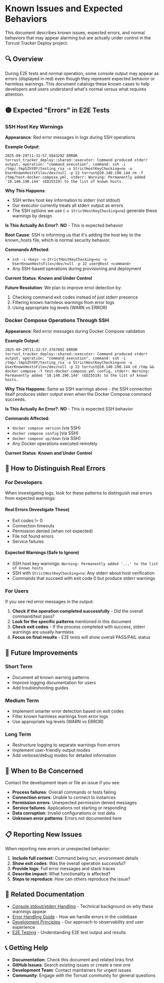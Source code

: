 # Known Issues and Expected Behaviors

This document describes known issues, expected errors, and normal behaviors that may appear alarming but are actually under control in the Torrust Tracker Deploy project.

## 🔍 Overview

During E2E tests and normal operation, some console output may appear as errors (displayed in red) even though they represent expected behavior or harmless warnings. This document catalogs these known cases to help developers and users understand what's normal versus what requires attention.

## 🟡 Expected "Errors" in E2E Tests

### SSH Host Key Warnings

**Appearance**: Red error messages in logs during SSH operations

**Example Output**:

```text
2025-09-29T11:32:57.584329Z ERROR torrust_tracker_deploy::shared::executor: Command produced stderr output, operation: "command_execution", command: ssh -i /tmp/.tmpSZhY0Y/testing_rsa -o StrictHostKeyChecking=no -o UserKnownHostsFile=/dev/null -p 22 torrust@10.140.190.144 rm -f /tmp/test-docker-compose.yml, stderr: Warning: Permanently added '10.140.190.144' (ED25519) to the list of known hosts.
```

**Why This Happens**:

- SSH writes host key information to stderr (not stdout)
- Our executor currently treats all stderr output as errors
- The SSH options we use (`-o StrictHostKeyChecking=no`) generate these warnings by design

**Is This Actually An Error?**: **NO** - This is expected behavior

**Root Cause**: SSH is informing us that it's adding the host key to the known_hosts file, which is normal security behavior.

**Commands Affected**:

- `ssh -i <key> -o StrictHostKeyChecking=no -o UserKnownHostsFile=/dev/null -p 22 user@host <command>`
- Any SSH-based operations during provisioning and deployment

**Current Status**: **Known and Under Control**

**Future Resolution**: We plan to improve error detection by:

1. Checking command exit codes instead of just stderr presence
2. Filtering known harmless warnings from error logs
3. Using appropriate log levels (WARN vs ERROR)

### Docker Compose Operations Through SSH

**Appearance**: Red error messages during Docker Compose validation

**Example Output**:

```text
2025-09-29T11:32:57.376789Z ERROR torrust_tracker_deploy::shared::executor: Command produced stderr output, operation: "command_execution", command: ssh -i /tmp/.tmpSZhY0Y/testing_rsa -o StrictHostKeyChecking=no -o UserKnownHostsFile=/dev/null -p 22 torrust@10.140.190.144 cd /tmp && docker compose -f test-docker-compose.yml config, stderr: Warning: Permanently added '10.140.190.144' (ED25519) to the list of known hosts.
```

**Why This Happens**: Same as SSH warnings above - the SSH connection itself produces stderr output even when the Docker Compose command succeeds.

**Is This Actually An Error?**: **NO** - This is expected SSH behavior

**Commands Affected**:

- `docker compose version` (via SSH)
- `docker compose config` (via SSH)
- `docker compose up/down` (via SSH)
- Any Docker operations executed remotely

**Current Status**: **Known and Under Control**

## 🔧 How to Distinguish Real Errors

### For Developers

When investigating logs, look for these patterns to distinguish real errors from expected warnings:

#### Real Errors (Investigate These)

- Exit codes != 0
- Connection timeouts
- Permission denied (when not expected)
- File not found errors
- Service failures

#### Expected Warnings (Safe to Ignore)

- SSH host key warnings: `Warning: Permanently added '...' to the list of known hosts`
- SSH with `StrictHostKeyChecking=no`: Any stderr about host verification
- Commands that succeed with exit code 0 but produce stderr warnings

### For Users

If you see red error messages in the output:

1. **Check if the operation completed successfully** - Did the overall command/test pass?
2. **Look for the specific patterns** mentioned in this document
3. **Check exit codes** - If the process completed with success, stderr warnings are usually harmless
4. **Focus on final results** - E2E tests will show overall PASS/FAIL status

## 🔮 Future Improvements

### Short Term

- Document all known warning patterns
- Improve logging documentation for users
- Add troubleshooting guides

### Medium Term

- Implement smarter error detection based on exit codes
- Filter known harmless warnings from error logs
- Use appropriate log levels (WARN vs ERROR)

### Long Term

- Restructure logging to separate warnings from errors
- Implement user-friendly output modes
- Add verbose/debug modes for detailed information

## 🚨 When to Be Concerned

Contact the development team or file an issue if you see:

- **Process failures**: Overall commands or tests failing
- **Connection errors**: Unable to connect to instances
- **Permission errors**: Unexpected permission denied messages
- **Service failures**: Applications not starting or responding
- **Data corruption**: Invalid configurations or lost data
- **Unknown error patterns**: Errors not documented here

## 📋 Reporting New Issues

When reporting new errors or unexpected behavior:

1. **Include full context**: Command being run, environment details
2. **Show exit codes**: Was the overall operation successful?
3. **Provide logs**: Full error messages and stack traces
4. **Describe impact**: What functionality is affected?
5. **Steps to reproduce**: How can others reproduce the issue?

## 🔗 Related Documentation

- [Console stdout/stderr Handling](../research/UX/console-stdout-stderr-handling.md) - Technical background on why these warnings appear
- [Error Handling Guide](./error-handling.md) - How we handle errors in the codebase
- [Development Principles](../development-principles.md) - Our approach to observability and user experience
- [E2E Testing](../e2e-testing.md) - Understanding E2E test output and results

## 📞 Getting Help

- **Documentation**: Check this document and related links first
- **GitHub Issues**: Search existing issues or create a new one
- **Development Team**: Contact maintainers for urgent issues
- **Community**: Engage with the Torrust community for general questions
